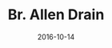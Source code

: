 ---
title: Br. Allen Drain 
date : 2016-10-14
contentful:
  contentype: interview
  entry_id : 3eqletq6lysIYwymGoUW0C 
template : wikientry.html 
exists : br-allen-drain 
---